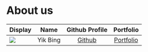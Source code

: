 # About us


Display |   Name   |        Github Profile         | Portfolio 
--------|:--------:|:-----------------------------:|:---------:
![](https://via.placeholder.com/100.png?text=Photo) | Yik Bing |       [Github](Yikbing)       | [Portfolio](docs/team/johndoe.md)